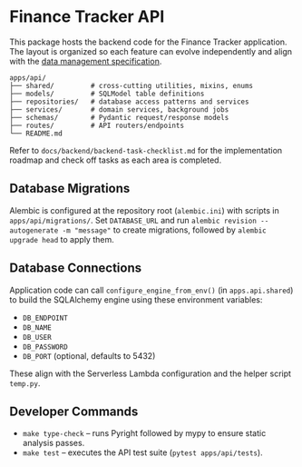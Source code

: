 # Finance Tracker API

This package hosts the backend code for the Finance Tracker application. The layout is organized so each feature can evolve independently and align with the [data management specification](../../docs/backend/data-management-spec.md).

```
apps/api/
├── shared/         # cross-cutting utilities, mixins, enums
├── models/         # SQLModel table definitions
├── repositories/   # database access patterns and services
├── services/       # domain services, background jobs
├── schemas/        # Pydantic request/response models
├── routes/         # API routers/endpoints
└── README.md
```

Refer to `docs/backend/backend-task-checklist.md` for the implementation roadmap and check off tasks as each area is completed.

## Database Migrations

Alembic is configured at the repository root (`alembic.ini`) with scripts in `apps/api/migrations/`. Set `DATABASE_URL` and run `alembic revision --autogenerate -m "message"` to create migrations, followed by `alembic upgrade head` to apply them.

## Database Connections

Application code can call `configure_engine_from_env()` (in `apps.api.shared`) to build the SQLAlchemy engine using these environment variables:

- `DB_ENDPOINT`
- `DB_NAME`
- `DB_USER`
- `DB_PASSWORD`
- `DB_PORT` (optional, defaults to 5432)

These align with the Serverless Lambda configuration and the helper script `temp.py`.

## Developer Commands

- `make type-check` – runs Pyright followed by mypy to ensure static analysis passes.
- `make test` – executes the API test suite (`pytest apps/api/tests`).
